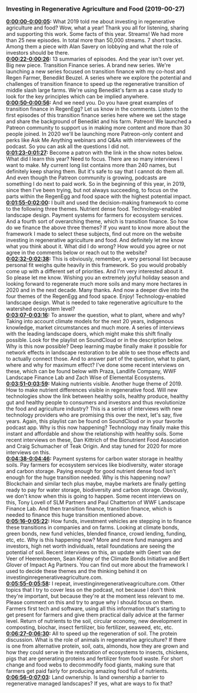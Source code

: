 ### Investing in Regenerative Agriculture and Food  (2019-00-27)
**[0:00:00-0:00:05](https://investinginregenerativeagriculture.com/2020/01/10/what-we-learn-in-2019-about-investing-in-regenerative-agriculture-and-food/#t=0:00:00):**  What 2019 told me about investing in regenerative agriculture and food?  Wow, what a year! Thank you all for listening, sharing and supporting this work.  Some facts of this year.  Streams! We had more than 25 new episodes. In total more than 50,000 streams.  7 short tracks. Among them a piece with Alan Savery on lobbying and what the role of investors should be there.  
**[0:00:22-0:00:26](https://investinginregenerativeagriculture.com/2020/01/10/what-we-learn-in-2019-about-investing-in-regenerative-agriculture-and-food/#t=0:00:22):**  13 summaries of episodes. And the year isn't over yet.  Big new piece. Transition Finance series. A brand new series.  We're launching a new series focused on transition finance with my co-host and Regen Farmer, Benedikt Beuzel.  A series where we explore the potential and challenges of transition finance to speed up the regenerative transition of middle slash large farms.  We're using Benedikt's farm as a case study to look for the key principles which can be implied anywhere.  
**[0:00:50-0:00:56](https://investinginregenerativeagriculture.com/2020/01/10/what-we-learn-in-2019-about-investing-in-regenerative-agriculture-and-food/#t=0:00:50):**  And we need you. Do you have great examples of transition finance in RegenEgg? Let us know in the comments.  Listen to the first episodes of this transition finance series here where we set the stage and share the background of Benedikt and his farm.  Patreon! We launched a Patreon community to support us in making more content and more than 30 people joined.  In 2020 we'll be launching more Patreon-only content and perks like Ask Me Anything webinars and Q&As with interviewees of the podcast.  So you can ask all the questions I did not.  
**[0:01:23-0:01:27](https://investinginregenerativeagriculture.com/2020/01/10/what-we-learn-in-2019-about-investing-in-regenerative-agriculture-and-food/#t=0:01:23):**  Become a patron with the link in the show notes below.  What did I learn this year? Need to focus. There are so many interviews I want to make.  My current long list contains more than 240 names, but definitely keep sharing them.  But it's safe to say that I cannot do them all. And even though the Patreon community is growing, podcasts are something I do next to paid work.  So in the beginning of this year, in 2019, since then I've been trying, but not always succeeding, to focus on the parts within the RegenEgg and food space with the highest potential impact.  
**[0:01:55-0:02:00](https://investinginregenerativeagriculture.com/2020/01/10/what-we-learn-in-2019-about-investing-in-regenerative-agriculture-and-food/#t=0:01:55):**  I built and used the decision-making framework to come to the following three themes.  Nutrient dense food. Technology-enabled landscape design. Payment systems for farmers for ecosystem services.  And a fourth sort of overarching theme, which is transition finance. So how do we finance the above three themes?  If you want to know more about the framework I made to select these subjects, find out more on the website investing in regenerative agriculture and food.  And definitely let me know what you think about it. What did I do wrong? How would you agree or not agree in the comments below or reach out to the website?  
**[0:02:32-0:02:38](https://investinginregenerativeagriculture.com/2020/01/10/what-we-learn-in-2019-about-investing-in-regenerative-agriculture-and-food/#t=0:02:32):**  This is obviously, remember, a very personal list because personal fit weighs quite heavily in this framework.  So you would probably come up with a different set of priorities. And I'm very interested about it.  So please let me know. Wishing you an extremely joyful holiday season and looking forward to regenerate much more soils and many more hectares in 2020 and in the next decade. Many thanks.  And now a deeper dive into the four themes of the RegenEgg and food space. Enjoy!  Technology-enabled landscape design. What is needed to take regenerative agriculture to the watershed ecosystem level?  
**[0:03:07-0:03:16](https://investinginregenerativeagriculture.com/2020/01/10/what-we-learn-in-2019-about-investing-in-regenerative-agriculture-and-food/#t=0:03:07):**  To answer the question, what to plant, where and why? Taking into account climate models for the next 20 years, indigenous knowledge, market circumstances and much more.  A series of interviews with the leading landscape doers, which might make this shift finally possible.  Look for the playlist on SoundCloud or in the description below. Why is this now possible? Deep learning maybe finally make it possible for network effects in landscape restoration to be able to see those effects and to actually connect those.  And to answer part of the question, what to plant, where and why for maximum effect?  I've done some recent interviews on these, which can be found below with Praza, Landlife Company, WWF Landscape Finance Lab and Zach Wise of Elemental Ecosystems.  
**[0:03:51-0:03:59](https://investinginregenerativeagriculture.com/2020/01/10/what-we-learn-in-2019-about-investing-in-regenerative-agriculture-and-food/#t=0:03:51):**  Making nutrients visible. Another huge theme of 2019. How to make nutrient differences visible in regenerative food.  Will new technologies show the link between healthy soils, healthy produce, healthy gut and healthy people to consumers and investors and thus revolutionize the food and agriculture industry?  This is a series of interviews with new technology providers who are promising this over the next, let's say, five years.  Again, this playlist can be found on SoundCloud or in your favorite podcast app. Why is this now happening? Technology may finally make this instant and affordable and show the relationship with healthy soils.  Some recent interviews on these, Dan Kittrich of the Bionutrient Food Association and Craig Schumacher of Teak Origin. And stay tuned for 2020 for more interviews on this.  
**[0:04:38-0:04:46](https://investinginregenerativeagriculture.com/2020/01/10/what-we-learn-in-2019-about-investing-in-regenerative-agriculture-and-food/#t=0:04:38):**  Payment systems for carbon water storage in healthy soils. Pay farmers for ecosystem services like biodiversity, water storage and carbon storage.  Paying enough for good nutrient dense food isn't enough for the huge transition needed. Why is this happening now?  Blockchain and similar tech plus maybe, maybe markets are finally getting ready to pay for water storage, biodiversity and carbon storage.  Obviously, we don't know when this is going to happen. Some recent interviews on this, Tony Lovell of SLM Partners and Paul Chatterton of WWF Landscape Finance Lab.  And then transition finance, transition finance, which is needed to finance this huge transition mentioned above.  
**[0:05:16-0:05:22](https://investinginregenerativeagriculture.com/2020/01/10/what-we-learn-in-2019-about-investing-in-regenerative-agriculture-and-food/#t=0:05:16):**  How funds, investment vehicles are stepping in to finance these transitions in companies and on farms.  Looking at climate bonds, green bonds, new fund vehicles, blended finance, crowd lending, funding, etc, etc.  Why is this happening now? More and more fund managers and investors, high net worth individuals, retail foundations are seeing the potential of soil.  Recent interviews on this, an update with Geert van der Veer of Heerenboeren, Sean Kidney of the Climate Bonds Initiative and Bert Glover of Impact Ag Partners.  You can find out more about the framework I used to decide these themes and the thinking behind it on investinginregenerativeagriculture.com.  
**[0:05:55-0:05:58](https://investinginregenerativeagriculture.com/2020/01/10/what-we-learn-in-2019-about-investing-in-regenerative-agriculture-and-food/#t=0:05:55):**  I repeat, investinginregenerativeagriculture.com.  Other topics that I try to cover less on the podcast, not because I don't think they're important, but because they're at the moment less relevant to me.  Please comment on this and try to argue why I should focus on them.  Farmers first tech and software, using all this information that's starting to get present for farmers and give them practical daily advice at the farmer level.  Return of nutrients to the soil, circular economy, new development in composting, biochar, insect fertilizer, bio fertilizer, seaweed, etc, etc.  
**[0:06:27-0:06:30](https://investinginregenerativeagriculture.com/2020/01/10/what-we-learn-in-2019-about-investing-in-regenerative-agriculture-and-food/#t=0:06:27):**  All to speed up the regeneration of soil. The protein discussion.  What is the role of animals in regenerative agriculture?  If there is one from alternative protein, soil, oats, almonds, how they are grown and how they could serve in the restoration of ecosystems to insects, chickens,  pigs that are generating proteins and fertilizer from food waste.  For short change and food webs to decommodify food giants, making sure that farmers get paid fairly for producing amazing food full of nutrients.  
**[0:06:56-0:07:03](https://investinginregenerativeagriculture.com/2020/01/10/what-we-learn-in-2019-about-investing-in-regenerative-agriculture-and-food/#t=0:06:56):**  Land ownership. Is land ownership a barrier to regenerative managed landscapes? If yes, what are ways to fix that?  
